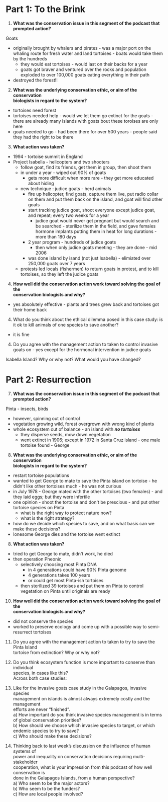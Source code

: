 # Part 1: To the Brink  
1) **What was the conservation issue in this segment of the podcast that**  
**prompted action?**  

Goats
- originally brought by whalers and pirates - was a major port on the whaling route for fresh water and land tortoises - boats would take them by the hundreds
	- they would eat tortoises - would last on their backs for a year
	- goats got braver and ventured over the rocks and population exploded to over 100,000 goats eating everything in their path
- destroyed the forest!!

2) **What was the underlying conservation ethic, or aim of the conservation**  
**biologists in regard to the system?**  

- tortoises need forest
- tortoises needed help - would we let them go extinct for the goats - there are already many islands with goats bout these toroises are only here
- goats needed to go - had been there for over 500 years - people said they had the right to be there

3) **What action was taken?**  
- 1994 - tortoise summit in England
- Project Isabella - helicopters and two shooters
	- follow goat, find its friends, get them in group, then shoot them
	- in under a year - wiped out 90% of goats
		- gets more difficult when more rare - they get more educated about hiding
	- new technique : judice goats - herd animals
		- fire up helicopter, find goats, capture them live, put radio collar on them and put them back on the island, and goat will find other goats
		- start tracking judice goat, shoot everyone except judice goat, and repeat; every two weeks for a year
			- judice goat would never get pregnant but would search and be searched
					- sterilize them in the field, and gave females hormone implants putting them in heat for long durations - more than 180 days
		- 2 year program - hundreds of judice goats
			- then when only judice goats meeting - they are done - mid 2006
		- was done island by isand (not just Isabella) - elimiated over 250,000 goats over 7 years
	- protests led locals (fishermen) to return goats in protest, and to kill tortoises, so they left the judice goats

4) **How well did the conservation action work toward solving the goal of the**  
**conservation biologists and why?**  
- yes absolutely effective - plants and trees grew back and tortoises got their home back

4) What do you think about the ethical dilemma posed in this case study: is it ok to  kill animals of one species to save another?  
 - it is fine


4) Do you agree with the management action to taken to control invasive goats on - yes except for the hormonal intervention in judice goats 

Isabella Island? Why or why not? What would you have changed?  




# Part 2: Resurrection  

7) **What was the conservation issue in this segment of the podcast that**  
**prompted action?**

Pinta - insects, birds
- however, spinning out of control
- vegetation growing wild, forest overgrown with wrong kind of plants
- whole ecosystem out of balance - an island with ***no tortoises***
	- they disperse seeds, mow down vegetation
	- went extinct in 1906; except in 1972 in Santa Cruz island - one male tortoise found - George

8) **What was the underlying conservation ethic, or aim of the conservation**  
**biologists in regard to the system?**  
- restart tortoise populations
- wanted to get George to mate to save the Pinta island on tortoise - he didn't like other tortoises much - he was not curious
- in July 1978 - George mated with the other tortoises (two females) - and they laid eggs; but they were infertile
- one opinion - shoot the tortoise and don't be prescious - and put other tortoise species on Pinta
	- what is the right way to protect nature now? 
	- what is the right strategy?
- how do we decide which species to save, and on what basis can we make these decisions?
- lonesome George dies and the tortoise went extinct


8) **What action was taken?**  
- tried to get George to mate, didn't work, he died
- then operation Pheonic
	- selectively choosing most Pinta DNA 
		- in 4 generations could have 90% Pinta genome
		- 4 generations takes 100 years
		- or could get most Pinta-ish tortoises
	- then sterilized 39 tortoises and put them on Pinta to control vegetation on Pinta until originals are ready

10) **How well did the conservation action work toward solving the goal of the**  
**conservation biologists and why?**  
- did not conserve the species
- worked to preserve ecology and come up with a possible way to semi-resurrect tortoises

11) Do you agree with the management action to taken to try to save the Pinta Island  
tortoise from extinction? Why or why not?  

12) Do you think ecosystem function is more important to conserve than individual  
species, in cases like this?  
Across both case studies:  


13. Like for the invasive goats case study in the Galapagos, invasive species  
management on islands is almost always extremely costly and the management  
efforts are never “finished”.  
a) How important do you think invasive species management is in terms  
of global conservation priorities?  
b) How should we choose which invasive species to target, or which  
endemic species to try to save?  
c) Who should make these decisions?  


14. Thinking back to last week’s discussion on the influence of human systems of  
power and inequality on conservation decisions requiring multi-stakeholder  
cooperation, what is your impression from this podcast of how well conservation is  
done in the Galapagos Islands, from a human perspective?  
a) Who seem to be the major actors?  
b) Who seem to be the funders?  
c) How are local people involved?